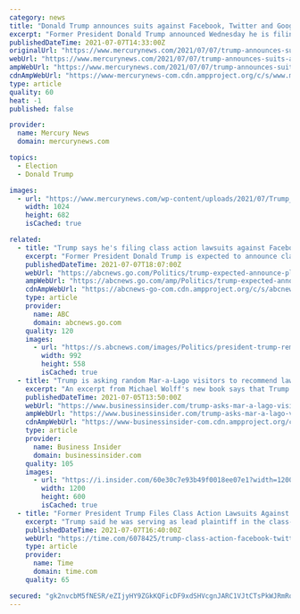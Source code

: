 ```yaml
---
category: news
title: "Donald Trump announces suits against Facebook, Twitter and Google claiming he was wrongfully censored"
excerpt: "Former President Donald Trump announced Wednesday he is filing suits against three of the country’s biggest tech companies: Facebook, Twitter and Google, as well as their CEOs."
publishedDateTime: 2021-07-07T14:33:00Z
originalUrl: "https://www.mercurynews.com/2021/07/07/trump-announces-suits-against-facebook-twitter-and-google/"
webUrl: "https://www.mercurynews.com/2021/07/07/trump-announces-suits-against-facebook-twitter-and-google/"
ampWebUrl: "https://www.mercurynews.com/2021/07/07/trump-announces-suits-against-facebook-twitter-and-google/amp/"
cdnAmpWebUrl: "https://www-mercurynews-com.cdn.ampproject.org/c/s/www.mercurynews.com/2021/07/07/trump-announces-suits-against-facebook-twitter-and-google/amp/"
type: article
quality: 60
heat: -1
published: false

provider:
  name: Mercury News
  domain: mercurynews.com

topics:
  - Election
  - Donald Trump

images:
  - url: "https://www.mercurynews.com/wp-content/uploads/2021/07/Trump_52919.jpg?w=1024&h=682"
    width: 1024
    height: 682
    isCached: true

related:
  - title: "Trump says he's filing class action lawsuits against Facebook, Twitter and Google"
    excerpt: "Former President Donald Trump is expected to announce class action lawsuits against Facebook and Twitter during a press conference this morning at his Bedminster, New Jersey, golf club, multiple sources familiar with the matter tell ABC News."
    publishedDateTime: 2021-07-07T18:07:00Z
    webUrl: "https://abcnews.go.com/Politics/trump-expected-announce-plans-sue-major-social-media/story?id=78709538"
    ampWebUrl: "https://abcnews.go.com/amp/Politics/trump-expected-announce-plans-sue-major-social-media/story?id=78709538"
    cdnAmpWebUrl: "https://abcnews-go-com.cdn.ampproject.org/c/s/abcnews.go.com/amp/Politics/trump-expected-announce-plans-sue-major-social-media/story?id=78709538"
    type: article
    provider:
      name: ABC
      domain: abcnews.go.com
    quality: 120
    images:
      - url: "https://s.abcnews.com/images/Politics/president-trump-remarks-ap-jef-210707_1625676813211_hpMain_16x9_992.jpg"
        width: 992
        height: 558
        isCached: true
  - title: "Trump is asking random Mar-a-Lago visitors to recommend lawyers to help with his legal issues, Wolff book says"
    excerpt: "An excerpt from Michael Wolff's new book says that Trump has begun to cast around among his Mar-a-Lago visitors for legal recommendations."
    publishedDateTime: 2021-07-05T13:50:00Z
    webUrl: "https://www.businessinsider.com/trump-asks-mar-a-lago-visitors-for-lawyer-recommendations-book-2021-7"
    ampWebUrl: "https://www.businessinsider.com/trump-asks-mar-a-lago-visitors-for-lawyer-recommendations-book-2021-7?amp"
    cdnAmpWebUrl: "https://www-businessinsider-com.cdn.ampproject.org/c/s/www.businessinsider.com/trump-asks-mar-a-lago-visitors-for-lawyer-recommendations-book-2021-7?amp"
    type: article
    provider:
      name: Business Insider
      domain: businessinsider.com
    quality: 105
    images:
      - url: "https://i.insider.com/60e30c7e93b49f0018ee07e1?width=1200&format=jpeg"
        width: 1200
        height: 600
        isCached: true
  - title: "Former President Trump Files Class Action Lawsuits Against Facebook, Twitter and Google Over Alleged Censorship"
    excerpt: "Trump said he was serving as lead plaintiff in the class-action suits, claiming he has been wrongfully censored"
    publishedDateTime: 2021-07-07T16:40:00Z
    webUrl: "https://time.com/6078425/trump-class-action-facebook-twitter-google/"
    type: article
    provider:
      name: Time
      domain: time.com
    quality: 65

secured: "gk2nvcbM5fNESR/eZIjyHY9ZGkKQFicDF9xdSHVcgnJARC1VJtCTsPkWJRmRqVQjugICUQXwkY0r2YgAIlifX2ggNPE+rWoIQ3VJO6/wMCE7y5DiqGaxDYm4SzjU8wEaLCd1oKucaroe65EYFmFXAUFo1qV1KnzCfNqCoC9A8mz8Mqq6mAKwuPFANd9ahLrQQEMH8gk/Uo01wtlSAgbrCEI4J/GiOdfXcNHZglhPcxEutV2FjxmvNb/1BK9az/y4MW8vQvYKCsH0aCQXvPFwlrdodG0TsJD+4b/2n1PW9mAnHK/VPbQ7zfm9u4vMZcb3aueeaObrM6XoLX8ks1oKpPAb3UZZ7lyevrmpzp2K3II=;C1tSw8r8e8WXUD8Ue9jIYg=="
---
```


